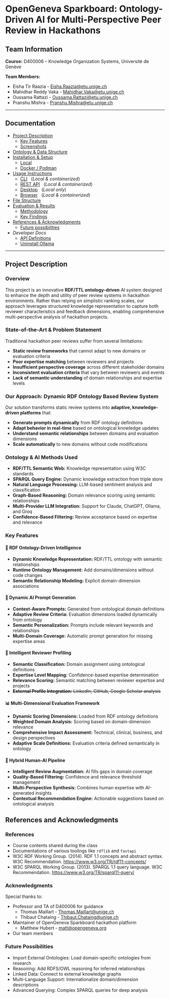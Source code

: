 # OpenGeneva Sparkboard: Ontology-Driven AI for Multi-Perspective Peer Review in Hackathons

## Team Information

**Course:** D400006 – Knowledge Organization Systems, Université de Genève

**Team Members:**

- Eisha Tir Raazia - Eisha.Raazia@etu.unige.ch
- Mahidhar Reddy Vaka - Mahidhar.Vaka@etu.unige.ch
- Oussama Rattazi - Oussama.Rattazi@etu.unige.ch
- Pranshu Mishra - Pranshu.Mishra@etu.unige.ch

---

## Documentation

- [Project Description](#project-description)
    - [Key Features](#key-features)
    - [Screenshots](./docs/screenshots.md)
- [Ontology & Data Structure](./docs/ontology-data-structure.md)
- [Installation & Setup](./docs/installation-setup.md)
    - [Local](./docs/installation-setup.md#local-setup-instructions)
    - [Docker / Podman](./docs/installation-setup.md#docker--podman-setup-instructions)
- [Usage Instructions](./docs/usage-instructions.md)
    - [CLI](./docs/usage-instructions.md#cli-version) &nbsp;&nbsp;(_Local & containerized_)
    - [REST API](./docs/usage-instructions.md#rest-api-version) &nbsp;&nbsp;(_Local & containerized_)
    - [Desktop](./docs/usage-instructions.md#desktop-version) &nbsp;&nbsp;(_Local only_)
    - [Browser](./docs/usage-instructions.md#browser-version) &nbsp;&nbsp;(_Local & containerized_)
- [File Structure](./docs/file-structure.md)
- [Evaluation & Results](./docs/evaluation-results.md)
    - [Methodology](./docs/evaluation-results.md#methodology)
    - [Key Findings](./docs/evaluation-results.md#key-findings)
- [References & Acknowledgments](#references-and-acknowledgments)
    - [Future possibilities](#future-possibilities)
- _Developer Docs_
    - [API Definitions](./docs/dev/api_docs.md)
    - [Uninstall Ollama](./docs/dev/uninstall-ollama.md)

---

## Project Description

### Overview

This project is an innovative **RDF/TTL ontology-driven** AI system designed to enhance the depth and utility of peer review systems in hackathon environments. Rather than relying on simplistic ranking scales, our approach leverages structured knowledge representation to capture both reviewer characteristics and feedback dimensions, enabling comprehensive multi-perspective analysis of hackathon projects.


### State-of-the-Art & Problem Statement

Traditional hackathon peer reviews suffer from several limitations:

- **Static review frameworks** that cannot adapt to new domains or evaluation criteria
- **Poor expertise matching** between reviewers and projects
- **Insufficient perspective coverage** across different stakeholder domains
- **Inconsistent evaluation criteria** that vary between reviewers and events
- **Lack of semantic understanding** of domain relationships and expertise levels

### Our Approach: Dynamic RDF Ontology Based Review System

Our solution transforms static review systems into **adaptive, knowledge-driven platforms** that:

- **Generate prompts dynamically** from RDF ontology definitions
- **Adapt behavior in real-time** based on ontological knowledge updates
- **Understand semantic relationships** between domains and evaluation dimensions
- **Scale automatically** to new domains without code modifications

### Ontology & AI Methods Used

- **RDF/TTL Semantic Web:** Knowledge representation using W3C standards
- **SPARQL Query Engine:** Dynamic knowledge extraction from triple store
- **Natural Language Processing:** LLM-based sentiment analysis and classification
- **Graph-Based Reasoning:** Domain relevance scoring using semantic relationships
- **Multi-Provider LLM Integration:** Support for Claude, ChatGPT, Ollama, and Groq
- **Confidence-Based Filtering:** Review acceptance based on expertise and relevance

### Key Features

#### **🧠 RDF Ontology-Driven Intelligence**

- **Dynamic Knowledge Representation:** RDF/TTL ontology with semantic relationships
- **Runtime Ontology Management:** Add domains/dimensions without code changes
- **Semantic Relationship Modeling:** Explicit domain-dimension associations

#### **🔄 Dynamic AI Prompt Generation**

- **Context-Aware Prompts:** Generated from ontological domain definitions
- **Adaptive Review Criteria:** Evaluation dimensions loaded dynamically from ontology
- **Semantic Personalization:** Prompts include relevant keywords and relationships
- **Multi-Domain Coverage:** Automatic prompt generation for missing expertise areas

#### **👥 Intelligent Reviewer Profiling**

- **Semantic Classification:** Domain assignment using ontological definitions
- **Expertise Level Mapping:** Confidence-based expertise determination
- **Relevance Scoring:** Semantic matching between reviewer expertise and projects
- ~~**External Profile Integration:** LinkedIn, GitHub, Google Scholar analysis~~

#### **📊 Multi-Dimensional Evaluation Framework**

- **Dynamic Scoring Dimensions:** Loaded from RDF ontology definitions
- **Weighted Domain Analysis:** Scoring based on domain-dimension relevance
- **Comprehensive Impact Assessment:** Technical, clinical, business, and design perspectives
- **Adaptive Scale Definitions:** Evaluation criteria defined semantically in ontology

#### **🤖 Hybrid Human-AI Pipeline**

- **Intelligent Review Augmentation:** AI fills gaps in domain coverage
- **Quality-Based Filtering:** Confidence and relevance threshold management
- **Multi-Perspective Synthesis:** Combines human expertise with AI-generated insights
- **Contextual Recommendation Engine:** Actionable suggestions based on ontological analysis

## References and Acknowledgments

### References

- Course contents shared during the class
- Documentations of various toolings like `rdflib` and `fastapi`
- W3C RDF Working Group. (2014). RDF 1.1 concepts and abstract syntax. W3C Recommendation. https://www.w3.org/TR/rdf11-concepts/
- W3C SPARQL Working Group. (2013). SPARQL 1.1 query language. W3C Recommendation. https://www.w3.org/TR/sparql11-query/

### Acknowledgments

Special thanks to:

- Professor and TA of D400006 for guidance
  - Thomas Maillart - Thomas.Maillart@unige.ch
  - Thibaut Chataing - Thibaut.Chataing@unige.ch
- Maintainer of OpenGeneva Sparkboard hackathon platform
  - Matthew Hubert - matt@opengeneva.org
- Our team members

### Future Possibilities

- Import External Ontologies: Load domain-specific ontologies from research
- Reasoning: Add RDFS/OWL reasoning for inferred relationships
- Linked Data: Connect to external knowledge graphs
- Multi-Language Support: Internationalize domain/dimension descriptions
- Advanced Querying: Complex SPARQL queries for deep analysis
